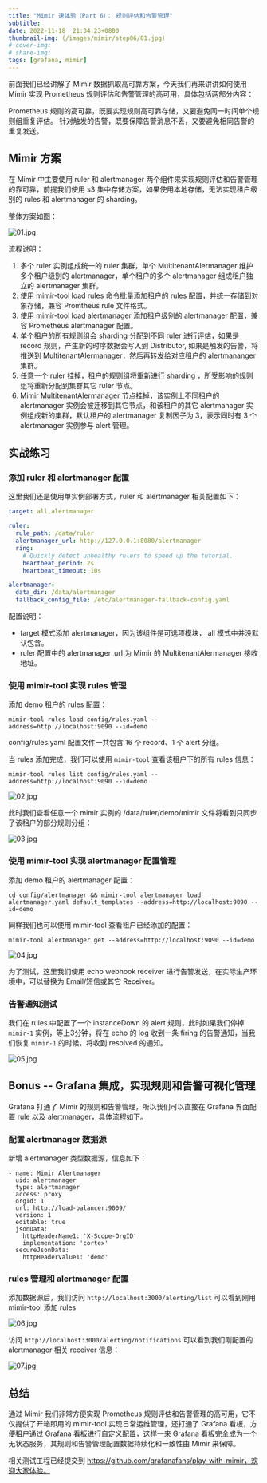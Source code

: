 ```yaml
---
title: "Mimir 速体验（Part 6）： 规则评估和告警管理"
subtitle: 
date: 2022-11-18  21:34:23+0800
thumbnail-img: (/images/mimir/step06/01.jpg)
# cover-img: 
# share-img: 
tags: [grafana, mimir]
---
```


前面我们已经讲解了 Mimir 数据抓取高可靠方案，今天我们再来讲讲如何使用 Mimir 实现 Prometheus 规则评估和告警管理的高可用，具体包括两部分内容：

Prometheus 规则的高可靠，既要实现规则高可靠存储，又要避免同一时间单个规则组重复评估。
针对触发的告警，既要保障告警消息不丢，又要避免相同告警的重复发送。

## Mimir 方案

在 Mimir 中主要使用 ruler 和 alertmanager 两个组件来实现规则评估和告警管理的靠可靠，前提我们使用 s3 集中存储方案，如果使用本地存储，无法实现租户级别的 rules 和 alertmanager 的 sharding。

整体方案如图：

![01.jpg](/images/mimir/step06/01.jpg)

流程说明：

1. 多个 ruler 实例组成统一的 ruler 集群，单个 MultitenantAlermanager 维护多个租户级别的 alertmanager，单个租户的多个 alertmanager 组成租户独立的 alertmanager 集群。
2. 使用 mimir-tool load rules 命令批量添加租户的 rules 配置，并统一存储到对象存储，兼容 Promtheus rule 文件格式。
3. 使用 mimir-tool load alertmanager 添加租户级别的 alertmanager 配置，兼容 Prometheus alertmanager 配置。 
4. 单个租户的所有规则组会 sharding 分配到不同 ruler 进行评估，如果是 record 规则，产生新的时序数据会写入到 Distributor, 如果是触发的告警，将推送到 MultitenantAlermanager，然后再转发给对应租户的 alertmananger 集群。
5. 任意一个 ruler 挂掉，租户的规则组将重新进行 sharding ，所受影响的规则组将重新分配到集群其它 ruler 节点。
6. Mimir MultitenantAlermanager 节点挂掉，该实例上不同租户的 alertmanager 实例会被迁移到其它节点，和该租户的其它 alertmanager 实例组成新的集群，默认租户的 alertmanager 复制因子为 3，表示同时有 3 个 alertmanager 实例参与 alert 管理。

## 实战练习

### 添加 ruler 和 alertmanager 配置

这里我们还是使用单实例部署方式，ruler 和 alertmanager 相关配置如下：

```yaml
target: all,alertmanager

ruler:
  rule_path: /data/ruler
  alertmanager_url: http://127.0.0.1:8080/alertmanager
  ring:
    # Quickly detect unhealthy rulers to speed up the tutorial.
    heartbeat_period: 2s
    heartbeat_timeout: 10s

alertmanager:
  data_dir: /data/alertmanager
  fallback_config_file: /etc/alertmanager-fallback-config.yaml
```

配置说明：

- target 模式添加 alertmanager，因为该组件是可选项模块， all 模式中并没默认包含。
- ruler 配置中的 alertmanager_url 为 Mimir 的 MultitenantAlermanager 接收地址。

### 使用 mimir-tool 实现 rules 管理

添加 demo 租户的 rules 配置：

```
mimir-tool rules load config/rules.yaml --address=http://localhost:9090 --id=demo
```

config/rules.yaml 配置文件一共包含 16 个 record、1 个 alert 分组。

当 rules 添加完成，我们可以使用 `mimir-tool` 查看该租户下的所有 rules 信息：

```
mimir-tool rules list config/rules.yaml --address=http://localhost:9090 --id=demo
```

![02.jpg](/images/mimir/step06/02.jpg)

此时我们查看任意一个 mimir 实例的 /data/ruler/demo/mimir 文件将看到只同步了该租户的部分规则分组：

![03.jpg](/images/mimir/step06/03.jpg)

### 使用 mimir-tool 实现 alertmanager 配置管理

添加 demo 租户的 alertmanager 配置：

```
cd config/alertmanager && mimir-tool alertmanager load alertmanager.yaml default_templates --address=http://localhost:9090 --id=demo
```

同样我们也可以使用 mimir-tool 查看租户已经添加的配置：

```
mimir-tool alertmanager get --address=http://localhost:9090 --id=demo
```

![04.jpg](/images/mimir/step06/04.jpg)

为了测试，这里我们使用 echo webhook receiver 进行告警发送，在实际生产环境中，可以替换为 Email/短信或其它 Receiver。

### 告警通知测试

我们在 rules 中配置了一个 instanceDown 的 alert 规则，此时如果我们停掉 `mimir-1` 实例，等上3分钟，将在 echo 的 log 收到一条 firing 的告警通知，当我们恢复 `mimir-1` 的时候，将收到 resolved 的通知。

![05.jpg](/images/mimir/step06/05.jpg)

## Bonus -- Grafana 集成，实现规则和告警可视化管理

Grafana 打通了 Mimir 的规则和告警管理，所以我们可以直接在 Grafana 界面配置 rule 以及 alertmanager，具体流程如下。

### 配置 alertmanager 数据源

新增 alertmanager 类型数据源，信息如下：

```
- name: Mimir Alertmanager
  uid: alertmanager
  type: alertmanager
  access: proxy
  orgId: 1
  url: http://load-balancer:9009/
  version: 1
  editable: true
  jsonData:
    httpHeaderName1: 'X-Scope-OrgID'
    implementation: 'cortex'
  secureJsonData:
    httpHeaderValue1: 'demo'
```

### rules 管理和 alertmanager 配置

添加数据源后，我们访问 `http://localhost:3000/alerting/list` 可以看到刚用 mimir-tool 添加 rules

![06.jpg](/images/mimir/step06/06.jpg)

访问 `http://localhost:3000/alerting/notifications` 可以看到我们刚配置的 alertmanager 相关 receiver 信息：

![07.jpg](/images/mimir/step06/07.jpg)

## 总结

通过 Mimir 我们非常方便实现 Prometheus 规则评估和告警管理的高可用，它不仅提供了开箱即用的 mimir-tool 实现日常运维管理，还打通了 Grafana 看板，方便租户通过 Grafana 看板进行自定义配置，这样一来 Grafana  看板完全成为一个无状态服务，其规则和告警管理配置数据持续化和一致性由 Mimir 来保障。

相关测试工程已经提交到 https://github.com/grafanafans/play-with-mimir，欢迎大家体验。